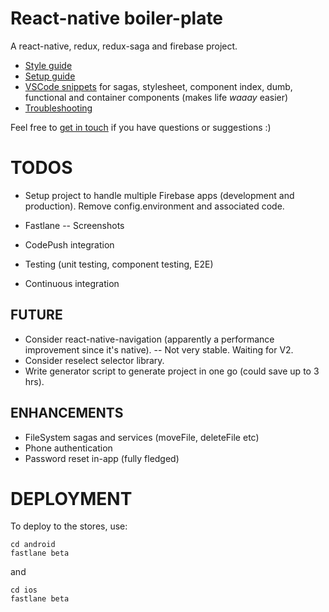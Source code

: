 # React-native boiler-plate

A react-native, redux, redux-saga and firebase project.

* [Style guide](./docs/STYLE_GUIDE.md)
* [Setup guide](./docs/SETUP_GUIDE.md)
* [VSCode snippets](./snippets.json) for sagas, stylesheet, component index, dumb, functional and container components (makes life _waaay_ easier)
* [Troubleshooting](./docs/TROUBLESHOOTING.md)

Feel free to [get in touch](mailto:shaun@aux.co.za) if you have questions or suggestions :)

# TODOS

* Setup project to handle multiple Firebase apps (development and production). Remove config.environment and associated code.

* Fastlane
  -- Screenshots
* CodePush integration
* Testing (unit testing, component testing, E2E)
* Continuous integration

## FUTURE

* Consider react-native-navigation (apparently a performance improvement since it's native).
  -- Not very stable. Waiting for V2.
* Consider reselect selector library.
* Write generator script to generate project in one go (could save up to 3 hrs).

## ENHANCEMENTS

* FileSystem sagas and services (moveFile, deleteFile etc)
* Phone authentication
* Password reset in-app (fully fledged)

# DEPLOYMENT

To deploy to the stores, use:

```shell
cd android
fastlane beta
```

and

```shell
cd ios
fastlane beta
```
